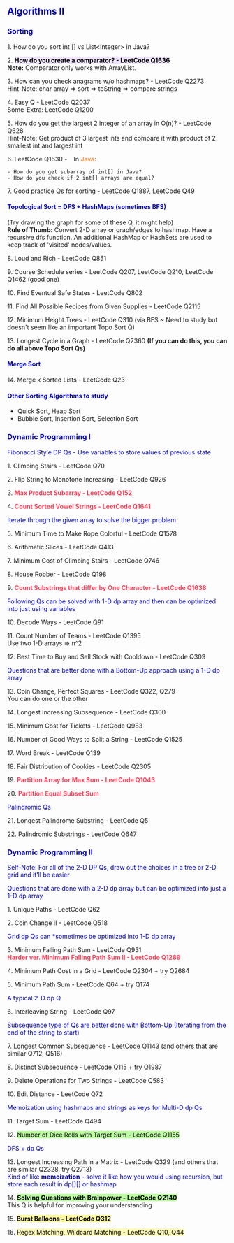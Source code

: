 <h2 style="color:#0303ad">Algorithms II</h2>

<h3 style="color:#0303ad">Sorting</h3>

1\. How do you sort int \[\] vs List\<Integer\> in Java?

2\. <mark style="background-color:#efe3ff"><strong>How do you create a comparator? - LeetCode Q1636</strong></mark>
<br>**Note:** Comparator only works with ArrayList. 

3\. How can you check anagrams w/o hashmaps? - LeetCode Q2273
<br>Hint-Note: char array => sort => toString => compare strings

4\. Easy Q - LeetCode Q2037
<br> Some-Extra: LeetCode Q1200

5\. How do you get the largest 2 integer of an array in O(n)? - LeetCode Q628
<br>Hint-Note: Get product of 3 largest ints and compare it with product of 2 smallest int and largest int

6\. LeetCode Q1630 - &ensp; In <span style="color:#fc6b03">Java</span>:

    - How do you get subarray of int[] in Java?
    - How do you check if 2 int[] arrays are equal?

7\. Good practice Qs for sorting - LeetCode Q1887, LeetCode Q49

<h4 style="color:#0303ad">Topological Sort = DFS + HashMaps (sometimes BFS)</h4>

(Try drawing the graph for some of these Q, it might help)
<br> **Rule of Thumb:** Convert 2-D array or graph/edges to hashmap. Have a recursive dfs function. An additional HashMap or HashSets are used to keep track of 'visited' nodes/values.

8\. Loud and Rich - LeetCode Q851

9\. Course Schedule series - LeetCode Q207, LeetCode Q210, LeetCode Q1462 (good one)

10\. Find Eventual Safe States - LeetCode Q802

11\. Find All Possible Recipes from Given Supplies - LeetCode Q2115

12\. Minimum Height Trees - LeetCode Q310 (via BFS ~ Need to study but doesn't seem like an important Topo Sort Q)

13\. Longest Cycle in a Graph - LeetCode Q2360 **(If you can do this, you can do all above Topo Sort Qs)**

<h4 style="color:#0303ad">Merge Sort</h4>

14\. Merge k Sorted Lists - LeetCode Q23

<h4 style="color:#0303ad">Other Sorting Algorithms to study</h4>

- Quick Sort, Heap Sort
- Bubble Sort, Insertion Sort, Selection Sort


<h3 style="color:#0303ad">Dynamic Programming I</h3>

<p style="color:#0303ad">Fibonacci Style DP Qs - Use variables to store values of previous state</p>

1\. Climbing Stairs - LeetCode Q70

2\. Flip String to Monotone Increasing - LeetCode Q926

3\. <strong style="color:#fc425b">Max Product Subarray - LeetCode Q152</strong>

4\. <strong style="color:#fc425b">Count Sorted Vowel Strings - LeetCode Q1641</strong>

<p style="color:#0303ad">Iterate through the given array to solve the bigger problem</p>

5\. Minimum Time to Make Rope Colorful - LeetCode Q1578

6\. Arithmetic Slices - LeetCode Q413

7\. Minimum Cost of Climbing Stairs - LeetCode Q746

8\. House Robber - LeetCode Q198

9\. <strong style="color:#fc425b">Count Substrings that differ by One Character - LeetCode Q1638</strong>

<p style="color:#0303ad">Following Qs can be solved with 1-D dp array and then can be optimized into just using variables</p>

10\. Decode Ways - LeetCode Q91

11\. Count Number of Teams - LeetCode Q1395 
<br><a>Use two 1-D arrays => n^2</a>

12\. Best Time to Buy and Sell Stock with Cooldown - LeetCode Q309

<p style="color:#0303ad">Questions that are better done with a Bottom-Up approach using a 1-D dp array</p>

13\. Coin Change, Perfect Squares - LeetCode Q322, Q279
<br><a>You can do one or the other</a>

14\. Longest Increasing Subsequence - LeetCode Q300

15\. Minimum Cost for Tickets - LeetCode Q983

16\. Number of Good Ways to Split a String - LeetCode Q1525

17\. Word Break - LeetCode Q139

18\. Fair Distribution of Cookies - LeetCode Q2305

19\. <strong style="color:#fc425b">Partition Array for Max Sum - LeetCode Q1043</strong>

20\. <strong style="color:#fc425b">Partition Equal Subset Sum</strong>

<p style="color:#0303ad">Palindromic Qs</p>

21\. Longest Palindrome Substring - LeetCode Q5

22\. Palindromic Substrings - LeetCode Q647

<h3 style="color:#0303ad">Dynamic Programming II</h3>

<p style="color:#0303ad">Self-Note: For all of the 2-D DP Qs, draw out the choices in a tree or 2-D grid and it'll be easier</p>

<p style="color:#0303ad">Questions that are done with a 2-D dp array but can be optimized into just a 1-D dp array</p>

1\. Unique Paths - LeetCode Q62

2\. Coin Change II - LeetCode Q518

<p style="color:#0303ad">Grid dp Qs can *sometimes be optimized into 1-D dp array</p>

3\. Minimum Falling Path Sum - LeetCode Q931
<br><strong style="color:#fc425b">Harder ver. Minimum Falling Path Sum II - LeetCode Q1289</strong>

4\. Minimum Path Cost in a Grid - LeetCode Q2304 + try Q2684

5\. Minimum Path Sum - LeetCode Q64 + try Q174

<p style="color:#0303ad">A typical 2-D dp Q</p>

6\. Interleaving String - LeetCode Q97

<p style="color:#0303ad">Subsequence type of Qs are better done with Bottom-Up (Iterating from the end of the string to start)</p>

7\. Longest Common Subsequence - LeetCode Q1143 (and others that are similar Q712, Q516)

8\. Distinct Subsequence - LeetCode Q115 + try Q1987

9\. Delete Operations for Two Strings - LeetCode Q583

10\. Edit Distance - LeetCode Q72

<p style="color:#0303ad">Memoization using hashmaps and strings as keys for Multi-D dp Qs</p>

11\. Target Sum - LeetCode Q494

12\. <mark style="background-color:#bbffa1">Number of Dice Rolls with Target Sum - LeetCode Q1155</mark>

<p style="color:#0303ad">DFS + dp Qs</p>

13\. Longest Increasing Path in a Matrix - LeetCode Q329 (and others that are similar Q2328, try Q2713)
<br><a style="color:#0303ad">Kind of like <strong>memoization</strong> - solve it like how you would using recursion, but store each result in dp\[\]\[\] or hashmap</a>

14\. <mark style="background-color:#bbffa1"><strong>Solving Questions with Brainpower - LeetCode Q2140</strong></mark>
<br><a>This Q is helpful for improving your understanding</a>

15\. <mark style="background-color:#fffaa1"><strong>Burst Balloons - LeetCode Q312</strong></mark>

16\. <mark style="background-color:#fffbb8">Regex Matching, Wildcard Matching - LeetCode Q10, Q44

